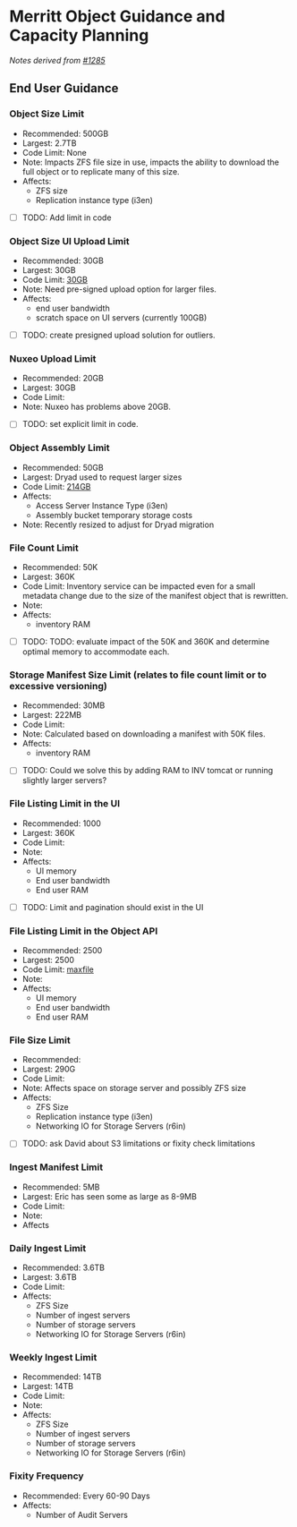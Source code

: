 # Merritt Object Guidance and Capacity Planning

_Notes derived from [#1285](https://github.com/CDLUC3/mrt-doc/issues/1285)_

## End User Guidance 

### Object Size Limit 
- Recommended: 500GB
- Largest: 2.7TB
- Code Limit: None
- Note: Impacts ZFS file size in use, impacts the ability to download the full object or to replicate many of this size.
- Affects:
  - ZFS size
  - Replication instance type (i3en)
- [ ] TODO: Add limit in code  

### Object Size UI Upload Limit
- Recommended: 30GB
- Largest: 30GB
- Code Limit: [30GB](https://github.com/CDLUC3/mrt-dashboard/blob/main/config/app_config.yml#L23)
- Note: Need pre-signed upload option for larger files.
- Affects:
  - end user bandwidth
  - scratch space on UI servers (currently 100GB)
- [ ] TODO: create presigned upload solution for outliers.

### Nuxeo Upload Limit 
- Recommended: 20GB 
- Largest: 30GB
- Code Limit: 
- Note:  Nuxeo has problems above 20GB.
- [ ] TODO: set explicit limit in code.

### Object Assembly Limit 
- Recommended: 50GB 
- Largest: Dryad used to request larger sizes
- Code Limit: [214GB](https://github.com/CDLUC3/mrt-dashboard/blob/main/config/app_config.yml#L5)
- Affects:
  - Access Server Instance Type (i3en)
  - Assembly bucket temporary storage costs
- Note: Recently resized to adjust for Dryad migration

### File Count Limit 
- Recommended: 50K
- Largest: 360K
- Code Limit: Inventory service can be impacted even for a small metadata change due to the size of the manifest object that is rewritten. 
- Note:
- Affects:
  - inventory RAM
- [ ] TODO: TODO: evaluate impact of the 50K and 360K and determine optimal memory to accommodate each.

### Storage Manifest Size Limit (relates to file count limit or to excessive versioning) 
- Recommended: 30MB
- Largest: 222MB
- Code Limit: 
- Note: Calculated based on downloading a manifest with 50K files.
- Affects:
  - inventory RAM
- [ ] TODO: Could we solve this by adding RAM to INV tomcat or running slightly larger servers?

### File Listing Limit in the UI 
- Recommended: 1000
- Largest: 360K
- Code Limit: 
- Note:
- Affects:
  - UI memory
  - End user bandwidth
  - End user RAM 
- [ ] TODO: Limit and pagination should exist in the UI

### File Listing Limit in the Object API 
- Recommended: 2500
- Largest: 2500
- Code Limit: [maxfile](https://github.com/CDLUC3/mrt-dashboard/blob/prune/app/models/inv_object.rb#L131)
- Note:
- Affects:
  - UI memory
  - End user bandwidth
  - End user RAM 

### File Size Limit 
- Recommended: 
- Largest: 290G
- Code Limit: 
- Note: Affects space on storage server and possibly ZFS size
- Affects:
  - ZFS Size
  - Replication instance type (i3en)
  - Networking IO for Storage Servers (r6in) 
- [ ] TODO: ask David about S3 limitations or fixity check limitations

### Ingest Manifest Limit 
- Recommended: 5MB
- Largest: Eric has seen some as large as 8-9MB
- Code Limit: 
- Note:
- Affects

### Daily Ingest Limit 
- Recommended: 3.6TB
- Largest: 3.6TB
- Code Limit: 
- Affects:
  - ZFS Size
  - Number of ingest servers
  - Number of storage servers
  - Networking IO for Storage Servers (r6in) 

### Weekly Ingest Limit 
- Recommended: 14TB
- Largest: 14TB
- Code Limit: 
- Note:
- Affects:
  - ZFS Size
  - Number of ingest servers
  - Number of storage servers
  - Networking IO for Storage Servers (r6in) 

### Fixity Frequency
- Recommended: Every 60-90 Days
- Affects:
  - Number of Audit Servers

